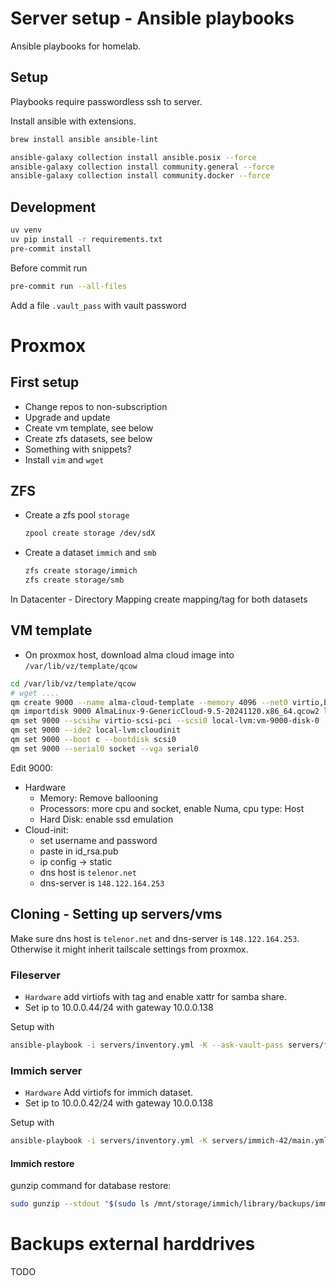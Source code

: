 # Server setup - Ansible playbooks

Ansible playbooks for homelab. 


## Setup

Playbooks require passwordless ssh to server.

Install ansible with extensions. 
```sh
brew install ansible ansible-lint

ansible-galaxy collection install ansible.posix --force
ansible-galaxy collection install community.general --force
ansible-galaxy collection install community.docker --force
```

## Development

```sh
uv venv
uv pip install -r requirements.txt
pre-commit install
````

Before commit run

```sh
pre-commit run --all-files
```

Add a file `.vault_pass` with vault password

# Proxmox

## First setup

- Change repos to non-subscription
- Upgrade and update
- Create vm template, see below
- Create zfs datasets, see below
- Something with snippets?
- Install `vim` and `wget`

## ZFS

- Create a zfs pool `storage`
  ```sh
  zpool create storage /dev/sdX
  ```
- Create a dataset `immich` and `smb`
    ```sh
    zfs create storage/immich
    zfs create storage/smb
    ```
In Datacenter - Directory Mapping create mapping/tag for both datasets


## VM template

- On proxmox host, download alma cloud image into `/var/lib/vz/template/qcow`

```sh
cd /var/lib/vz/template/qcow
# wget ....
qm create 9000 --name alma-cloud-template --memory 4096 --net0 virtio,bridge=vmbr0
qm importdisk 9000 AlmaLinux-9-GenericCloud-9.5-20241120.x86_64.qcow2 local-lvm
qm set 9000 --scsihw virtio-scsi-pci --scsi0 local-lvm:vm-9000-disk-0
qm set 9000 --ide2 local-lvm:cloudinit
qm set 9000 --boot c --bootdisk scsi0
qm set 9000 --serial0 socket --vga serial0
```
Edit 9000:
- Hardware
    - Memory: Remove ballooning
    - Processors: more cpu and socket, enable Numa, cpu type: Host
    - Hard Disk: enable ssd emulation
- Cloud-init:
    - set username and password
    - paste in id_rsa.pub
    - ip config -> static
    - dns host is `telenor.net`
    - dns-server is `148.122.164.253`

## Cloning - Setting up servers/vms

Make sure dns host is `telenor.net` and dns-server is `148.122.164.253`. Otherwise it might inherit tailscale settings from proxmox.

### Fileserver
- `Hardware` add virtiofs with tag and enable xattr for samba share.
- Set ip to 10.0.0.44/24 with gateway 10.0.0.138

Setup with
```sh
ansible-playbook -i servers/inventory.yml -K --ask-vault-pass servers/fileserver-44/main.yml 
```

### Immich server
- `Hardware` Add virtiofs for immich dataset.
- Set ip to 10.0.0.42/24 with gateway 10.0.0.138

Setup with 
```sh
ansible-playbook -i servers/inventory.yml -K servers/immich-42/main.yml 
```

#### Immich restore
gunzip command for database restore:
```sh
sudo gunzip --stdout "$(sudo ls /mnt/storage/immich/library/backups/immich-db-backup-*.sql.gz | sort -V | tail -n 1)" | sed "s/SELECT pg_catalog.set_config('search_path', '', false);/SELECT pg_catalog.set_config('search_path', 'public, pg_catalog', true);/g" | docker exec -i immich_postgres psql --dbname=postgres --username=postgres
```



# Backups external harddrives

TODO